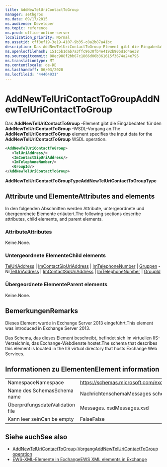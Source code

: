```yaml
---
title: AddNewTelUriContactToGroup
manager: sethgros
ms.date: 09/17/2015
ms.audience: Developer
ms.topic: reference
ms.prod: office-online-server
localization_priority: Normal
ms.assetid: cff8ef19-3e19-4107-9b35-c8a2b87a41bc
description: Das AddNewTelUriContactToGroup-Element gibt die Eingabedaten für den AddNewTelUriContactToGroup-WSDL-Vorgang an.
ms.openlocfilehash: 151c5b1dab7a3ffc9630fb4e4192b90bd1d4ae38
ms.sourcegitcommit: 88ec988f2bb67c1866d06b361615f3674a24e795
ms.translationtype: MT
ms.contentlocale: de-DE
ms.lasthandoff: 06/03/2020
ms.locfileid: "44464931"
---
```

# <a name="addnewteluricontacttogroup"></a><span data-ttu-id="7d408-103">AddNewTelUriContactToGroup</span><span class="sxs-lookup"><span data-stu-id="7d408-103">AddNewTelUriContactToGroup</span></span>

<span data-ttu-id="7d408-104">Das **AddNewTelUriContactToGroup** -Element gibt die Eingabedaten für den **AddNewTelUriContactToGroup** -WSDL-Vorgang an.</span><span class="sxs-lookup"><span data-stu-id="7d408-104">The **AddNewTelUriContactToGroup** element specifies the input data for the **AddNewTelUriContactToGroup** WSDL operation.</span></span> 
  
```XML
<AddNewTelUriContactToGroup>
   <TelUriAddress/>
   <ImContactSipUriAddress/>
   <ImTelephoneNumber/>
   <GroupId/>
</AddNewTelUriContactToGroup>
```

 <span data-ttu-id="7d408-105">**AddNewTelUriContactToGroupType**</span><span class="sxs-lookup"><span data-stu-id="7d408-105">**AddNewTelUriContactToGroupType**</span></span>
## <a name="attributes-and-elements"></a><span data-ttu-id="7d408-106">Attribute und Elemente</span><span class="sxs-lookup"><span data-stu-id="7d408-106">Attributes and elements</span></span>

<span data-ttu-id="7d408-107">In den folgenden Abschnitten werden Attribute, untergeordnete und übergeordnete Elemente erläutert.</span><span class="sxs-lookup"><span data-stu-id="7d408-107">The following sections describe attributes, child elements, and parent elements.</span></span>
  
### <a name="attributes"></a><span data-ttu-id="7d408-108">Attribute</span><span class="sxs-lookup"><span data-stu-id="7d408-108">Attributes</span></span>

<span data-ttu-id="7d408-109">Keine.</span><span class="sxs-lookup"><span data-stu-id="7d408-109">None.</span></span>
  
### <a name="child-elements"></a><span data-ttu-id="7d408-110">Untergeordnete Elemente</span><span class="sxs-lookup"><span data-stu-id="7d408-110">Child elements</span></span>

<span data-ttu-id="7d408-111">[TelUriAddress](teluriaddress.md)  |  [ImContactSipUriAddress](imcontactsipuriaddress.md)  |  [ImTelephoneNumber](imtelephonenumber.md)  |  [Gruppen](groupid.md) -Nr</span><span class="sxs-lookup"><span data-stu-id="7d408-111">[TelUriAddress](teluriaddress.md) | [ImContactSipUriAddress](imcontactsipuriaddress.md) | [ImTelephoneNumber](imtelephonenumber.md) | [GroupId](groupid.md)</span></span>
  
### <a name="parent-elements"></a><span data-ttu-id="7d408-112">Übergeordnete Elemente</span><span class="sxs-lookup"><span data-stu-id="7d408-112">Parent elements</span></span>

<span data-ttu-id="7d408-113">Keine.</span><span class="sxs-lookup"><span data-stu-id="7d408-113">None.</span></span>
  
## <a name="remarks"></a><span data-ttu-id="7d408-114">Bemerkungen</span><span class="sxs-lookup"><span data-stu-id="7d408-114">Remarks</span></span>

<span data-ttu-id="7d408-115">Dieses Element wurde in Exchange Server 2013 eingeführt.</span><span class="sxs-lookup"><span data-stu-id="7d408-115">This element was introduced in Exchange Server 2013.</span></span>
  
<span data-ttu-id="7d408-116">Das Schema, das dieses Element beschreibt, befindet sich im virtuellen IIS-Verzeichnis, das Exchange-Webdienste hostet.</span><span class="sxs-lookup"><span data-stu-id="7d408-116">The schema that describes this element is located in the IIS virtual directory that hosts Exchange Web Services.</span></span>
  
## <a name="element-information"></a><span data-ttu-id="7d408-117">Informationen zu Elementen</span><span class="sxs-lookup"><span data-stu-id="7d408-117">Element information</span></span>

|||
|:-----|:-----|
|<span data-ttu-id="7d408-118">Namespace</span><span class="sxs-lookup"><span data-stu-id="7d408-118">Namespace</span></span>  <br/> |https://schemas.microsoft.com/exchange/services/2006/messages  <br/> |
|<span data-ttu-id="7d408-119">Name des Schemas</span><span class="sxs-lookup"><span data-stu-id="7d408-119">Schema name</span></span>  <br/> |<span data-ttu-id="7d408-120">Nachrichtenschema</span><span class="sxs-lookup"><span data-stu-id="7d408-120">Messages schema</span></span>  <br/> |
|<span data-ttu-id="7d408-121">Überprüfungsdatei</span><span class="sxs-lookup"><span data-stu-id="7d408-121">Validation file</span></span>  <br/> |<span data-ttu-id="7d408-122">Messages. xsd</span><span class="sxs-lookup"><span data-stu-id="7d408-122">Messages.xsd</span></span>  <br/> |
|<span data-ttu-id="7d408-123">Kann leer sein</span><span class="sxs-lookup"><span data-stu-id="7d408-123">Can be empty</span></span>  <br/> |<span data-ttu-id="7d408-124">False</span><span class="sxs-lookup"><span data-stu-id="7d408-124">False</span></span>  <br/> |
   
## <a name="see-also"></a><span data-ttu-id="7d408-125">Siehe auch</span><span class="sxs-lookup"><span data-stu-id="7d408-125">See also</span></span>

- [<span data-ttu-id="7d408-126">AddNewTelUriContactToGroup-Vorgang</span><span class="sxs-lookup"><span data-stu-id="7d408-126">AddNewTelUriContactToGroup operation</span></span>](addnewteluricontacttogroup-operation.md)
- [<span data-ttu-id="7d408-127">EWS-XML-Elemente in Exchange</span><span class="sxs-lookup"><span data-stu-id="7d408-127">EWS XML elements in Exchange</span></span>](ews-xml-elements-in-exchange.md)

